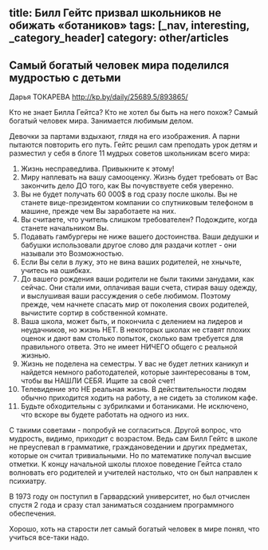 title: Билл Гейтс призвал школьников не обижать «ботаников»
tags: [_nav, interesting, _category_header]
category: other/articles
---

Самый богатый человек мира поделился мудростью с детьми
-------------------------------------------------------

Дарья ТОКАРЕВА  <http://kp.by/daily/25689.5/893865/>

Кто не знает Билла Гейтса? Кто не хотел бы быть на него похож? Самый богатый человек мира. Занимается любимым делом.

Девочки за партами вздыхают, глядя на его изображения. А парни пытаются повторить его путь. Гейтс решил сам преподать урок детям и разместил у себя в блоге 11 мудрых советов школьникам всего мира:

1. Жизнь несправедлива. Привыкните к этому!
2. Миру наплевать на вашу самооценку. Жизнь будет требовать от Вас закончить дело ДО того, как Вы почувствуете себя уверенно.
3. Вы не будет получать 60 000$ в год сразу после школы. Вы не станете вице-президентом компании со спутниковым телефоном в машине, прежде чем Вы заработаете на них.
4. Вы считаете, что учитель слишком требователен? Подождите, когда станете начальником Вы.
5. Подавать гамбургеры не ниже вашего достоинства. Ваши дедушки и бабушки использовали другое слово для раздачи котлет - они называли это Возможностью.
6. Если Вы сели в лужу, это не вина ваших родителей, не хнычьте, учитесь на ошибках.
7. До вашего рождения ваши родители не были такими занудами, как сейчас. Они стали ими, оплачивая ваши счета, стирая вашу одежду, и выслушивая ваши рассуждения о себе любимом. Поэтому прежде, чем начнете спасать мир от поколения своих родителей, вычистите сортир в собственной комнате.
8. Ваша школа, может быть, и покончила с делением на лидеров и неудачников, но жизнь НЕТ. В некоторых школах не ставят плохих оценок и дают вам столько попыток, сколько вам требуется для правильного ответа. Это не имеет НИЧЕГО общего с реальной жизнью.
9. Жизнь не поделена на семестры. У вас не будет летних каникул и найдется немного работодателей, которые заинтересованы в том, чтобы вы НАШЛИ СЕБЯ. Ищите за свой счет!
10. Телевидение это НЕ реальная жизнь. В действительности людям обычно приходится ходить на работу, а не сидеть за столиком кафе.
11. Будьте обходительны с зубрилками и ботаниками. Не исключено, что вскоре вы будете работать на одного из них.

С такими советами - попробуй не согласиться. Другой вопрос, что мудрость, видимо, приходит с возрастом. Ведь сам Билл Гейтс в школе не преуспевал в грамматике, граждановедении и других предметах, которые он считал тривиальными. Но по математике получал высшие отметки. К концу начальной школы плохое поведение Гейтса стало волновать его родителей и учителей настолько, что он был направлен к психиатру.

В 1973 году он поступил в Гарвардский университет, но был отчислен спустя 2 года и сразу стал заниматься созданием программного обеспечения.

Хорошо, хоть на старости лет самый богатый человек в мире понял, что учиться все-таки надо.
